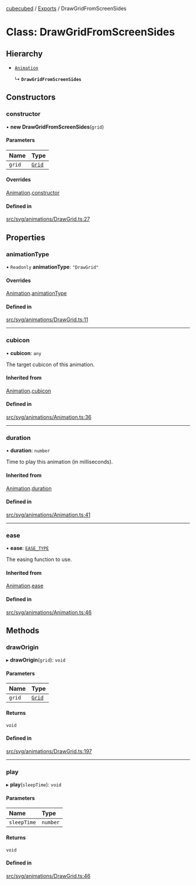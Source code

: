 [cubecubed](/reference/README.md) / [Exports](/reference/modules.md) / DrawGridFromScreenSides

# Class: DrawGridFromScreenSides

## Hierarchy

- [`Animation`](/reference/classes/Animation.md)

  ↳ **`DrawGridFromScreenSides`**

## Constructors

### constructor

• **new DrawGridFromScreenSides**(`grid`)

#### Parameters

| Name | Type |
| :------ | :------ |
| `grid` | [`Grid`](/reference/classes/Grid.md) |

#### Overrides

[Animation](/reference/classes/Animation.md).[constructor](/reference/classes/Animation.md#constructor)

#### Defined in

[src/svg/animations/DrawGrid.ts:27](https://github.com/imaphatduc/cubecubed/blob/8295992/src/svg/animations/DrawGrid.ts#L27)

## Properties

### animationType

• `Readonly` **animationType**: ``"DrawGrid"``

#### Overrides

[Animation](/reference/classes/Animation.md).[animationType](/reference/classes/Animation.md#animationtype)

#### Defined in

[src/svg/animations/DrawGrid.ts:11](https://github.com/imaphatduc/cubecubed/blob/8295992/src/svg/animations/DrawGrid.ts#L11)

___

### cubicon

• **cubicon**: `any`

The target cubicon of this animation.

#### Inherited from

[Animation](/reference/classes/Animation.md).[cubicon](/reference/classes/Animation.md#cubicon)

#### Defined in

[src/svg/animations/Animation.ts:36](https://github.com/imaphatduc/cubecubed/blob/8295992/src/svg/animations/Animation.ts#L36)

___

### duration

• **duration**: `number`

Time to play this animation (in milliseconds).

#### Inherited from

[Animation](/reference/classes/Animation.md).[duration](/reference/classes/Animation.md#duration)

#### Defined in

[src/svg/animations/Animation.ts:41](https://github.com/imaphatduc/cubecubed/blob/8295992/src/svg/animations/Animation.ts#L41)

___

### ease

• **ease**: [`EASE_TYPE`](/reference/types/EASE_TYPE.md)

The easing function to use.

#### Inherited from

[Animation](/reference/classes/Animation.md).[ease](/reference/classes/Animation.md#ease)

#### Defined in

[src/svg/animations/Animation.ts:46](https://github.com/imaphatduc/cubecubed/blob/8295992/src/svg/animations/Animation.ts#L46)

## Methods

### drawOrigin

▸ **drawOrigin**(`grid`): `void`

#### Parameters

| Name | Type |
| :------ | :------ |
| `grid` | [`Grid`](/reference/classes/Grid.md) |

#### Returns

`void`

#### Defined in

[src/svg/animations/DrawGrid.ts:197](https://github.com/imaphatduc/cubecubed/blob/8295992/src/svg/animations/DrawGrid.ts#L197)

___

### play

▸ **play**(`sleepTime`): `void`

#### Parameters

| Name | Type |
| :------ | :------ |
| `sleepTime` | `number` |

#### Returns

`void`

#### Defined in

[src/svg/animations/DrawGrid.ts:46](https://github.com/imaphatduc/cubecubed/blob/8295992/src/svg/animations/DrawGrid.ts#L46)
